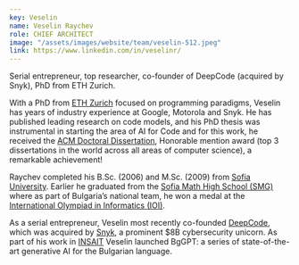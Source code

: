 ```yaml
---
key: Veselin 
name: Veselin Raychev
role: CHIEF ARCHITECT
image: "/assets/images/website/team/veselin-512.jpeg"
link: https://www.linkedin.com/in/veselinr/
---
```


Serial entrepreneur, top researcher, co-founder of DeepCode (acquired by Snyk), PhD from ETH Zurich.

With a PhD from <a href="https://ethz.ch/en.html">ETH Zurich</a> focused on programming paradigms, Veselin has years of industry experience at Google, Motorola and Snyk. He has published leading research on code models, and his PhD thesis was instrumental in starting the area of AI for Code and for this work, he received the <a href="https://awards.acm.org/award-recipients/raychev_2031789">ACM Doctoral Dissertation</a>, Honorable mention award (top 3 dissertations in the world across all areas of computer science), a remarkable achievement!

Raychev completed his B.Sc. (2006) and M.Sc. (2009) from <a href="https://www.uni-sofia.bg/eng">Sofia University</a>. Earlier he graduated from the <a href="https://www.linkedin.com/company/sofiahsmath">Sofia Math High School (SMG)</a> where as part of Bulgaria’s national team, he won a medal at the <a href="https://ioinformatics.org/">International Olympiad in Informatics (IOI)</a>.


As a serial entrepreneur, Veselin most recently co-founded <a href="https://www.linkedin.com/company/deepcodeai/">DeepCode</a>, which was acquired by <a href="https://snyk.io/">Snyk</a>, a prominent $8B cybersecurity unicorn. As part of his work in <a href="https://insait.ai/">INSAIT</a> Veselin launched BgGPT: a series of state-of-the-art generative AI for the Bulgarian language.